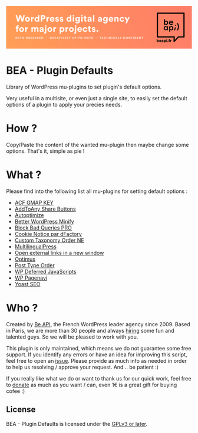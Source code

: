 <a href="https://beapi.fr">![Be API Github Banner](banner-github.png)</a>

# BEA - Plugin Defaults

Library of WordPress mu-plugins to set plugin's default options.

Very useful in a multisite, or even just a single site, to easily set the default options of a plugin to apply your precies needs.

# How ?

Copy/Paste the content of the wanted mu-plugin then maybe change some options. That's it, simple as pie !

# What ?

Please find into the following list all mu-plugins for setting default options :

* [ACF GMAP KEY](https://github.com/BeAPI/bea-plugin-defaults/blob/master/default-acf-gmaps-key.php)
* [AddToAny Share Buttons](https://github.com/BeAPI/bea-plugin-defaults/blob/master/default-add-to-any.php)
* [Autoptimize](https://github.com/BeAPI/bea-plugin-defaults/blob/master/default-autoptimize.php)
* [Better WordPress Minify](https://github.com/BeAPI/bea-plugin-defaults/blob/master/default-bwp-minify.php)
* [Block Bad Queries PRO](https://github.com/BeAPI/bea-plugin-defaults/blob/master/block-bad-queries-pro.php)
* [Cookie Notice par dFactory](https://github.com/BeAPI/bea-plugin-defaults/blob/master/default-cookie-notice.php)
* [Custom Taxonomy Order NE](https://github.com/BeAPI/bea-plugin-defaults/blob/master/default-custom-order-taxonomy-ne.php)
* [MultilingualPress](https://github.com/BeAPI/bea-plugin-defaults/blob/master/default-mlp.php)
* [Open external links in a new window](https://github.com/BeAPI/bea-plugin-defaults/blob/master/default-open-external-links.php)
* [Optimus](https://github.com/BeAPI/bea-plugin-defaults/blob/master/default-optimus.php)
* [Post Type Order](https://github.com/BeAPI/bea-plugin-defaults/blob/master/default-post-type-order.php)
* [WP Deferred JavaScripts](https://github.com/BeAPI/bea-plugin-defaults/blob/master/default-wp-deffer.php)
* [WP Pagenavi](https://github.com/BeAPI/bea-plugin-defaults/blob/master/default-wp-pagenavi.php)
* [Yoast SEO](https://github.com/BeAPI/bea-plugin-defaults/blob/master/default-wpseo.php)

# Who ?

Created by [Be API](https://beapi.fr), the French WordPress leader agency since 2009. Based in Paris, we are more than 30 people and always [hiring](https://beapi.workable.com) some fun and talented guys. So we will be pleased to work with you.

This plugin is only maintained, which means we do not guarantee some free support. If you identify any errors or have an idea for improving this script, feel free to open an [issue](../../issues/new). Please provide as much info as needed in order to help us resolving / approve your request. And .. be patient :)

If you really like what we do or want to thank us for our quick work, feel free to [donate](https://www.paypal.me/BeAPI) as much as you want / can, even 1€ is a great gift for buying cofee :)

## License

BEA - Plugin Defaults is licensed under the [GPLv3 or later](LICENSE.md).
